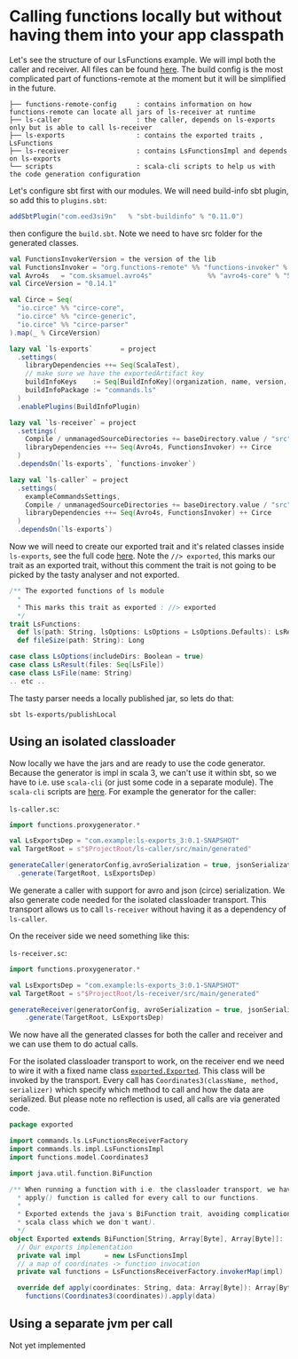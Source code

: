 # Calling functions locally but without having them into your app classpath

Let's see the structure of our LsFunctions example. We will impl both the caller and receiver.
All files can be found [here](../example-commands). The build config is the most complicated part
of functions-remote at the moment but it will be simplified in the future.

```
├── functions-remote-config     : contains information on how functions-remote can locate all jars of ls-receiver at runtime
├── ls-caller                   : the caller, depends on ls-exports only but is able to call ls-receiver
├── ls-exports                  : contains the exported traits , LsFunctions
├── ls-receiver                 : contains LsFunctionsImpl and depends on ls-exports
└── scripts                     : scala-cli scripts to help us with the code generation configuration
```

Let's configure sbt first with our modules. We will need build-info sbt plugin, so add this to `plugins.sbt`:

```sbt
addSbtPlugin("com.eed3si9n"   % "sbt-buildinfo" % "0.11.0")
```

then configure the `build.sbt`. Note we need to have src folder for the generated classes.

```sbt
val FunctionsInvokerVersion = the version of the lib
val FunctionsInvoker = "org.functions-remote" %% "functions-invoker" % FunctionsInvokerVersion
val Avro4s   = "com.sksamuel.avro4s"              %% "avro4s-core" % "5.0.5"
val CirceVersion = "0.14.1"

val Circe = Seq(
  "io.circe" %% "circe-core",
  "io.circe" %% "circe-generic",
  "io.circe" %% "circe-parser"
).map(_ % CirceVersion)

lazy val `ls-exports`       = project
  .settings(
    libraryDependencies ++= Seq(ScalaTest),
    // make sure we have the exportedArtifact key
    buildInfoKeys    := Seq[BuildInfoKey](organization, name, version, scalaVersion, "exportedArtifact" -> "ls-receiver_3"),
    buildInfoPackage := "commands.ls"
  )
  .enablePlugins(BuildInfoPlugin)

lazy val `ls-receiver` = project
  .settings(
    Compile / unmanagedSourceDirectories += baseDirectory.value / "src" / "main" / "generated",
    libraryDependencies ++= Seq(Avro4s, FunctionsInvoker) ++ Circe
  )
  .dependsOn(`ls-exports`, `functions-invoker`)

lazy val `ls-caller` = project
  .settings(
    exampleCommandsSettings,
    Compile / unmanagedSourceDirectories += baseDirectory.value / "src" / "main" / "generated",
    libraryDependencies ++= Seq(Avro4s, FunctionsInvoker) ++ Circe
  )
  .dependsOn(`ls-exports`)
```

Now we will need to create our exported trait and it's related classes inside `ls-exports`, 
see the full code [here](../example-commands/ls-exports). Note the `//> exported`, this marks
our trait as an exported trait, without this comment the trait is not going to be picked by
the tasty analyser and not exported.

```scala
/** The exported functions of ls module
  *
  * This marks this trait as exported : //> exported
  */
trait LsFunctions:
  def ls(path: String, lsOptions: LsOptions = LsOptions.Defaults): LsResult
  def fileSize(path: String): Long

case class LsOptions(includeDirs: Boolean = true)
case class LsResult(files: Seq[LsFile])
case class LsFile(name: String)
.. etc ..
```

The tasty parser needs a locally published jar, so lets do that:

```
sbt ls-exports/publishLocal
```

## Using an isolated classloader

Now locally we have the jars and are ready to use the code generator. Because the generator is impl in scala 3, we can't use it
within sbt, so we have to i.e. use `scala-cli` (or just some code in a separate module). 
The `scala-cli` scripts are [here](../example-commands/scripts). For example the generator for the caller:


`ls-caller.sc`:
```scala
import functions.proxygenerator.*

val LsExportsDep = "com.example:ls-exports_3:0.1-SNAPSHOT"
val TargetRoot = s"$ProjectRoot/ls-caller/src/main/generated"

generateCaller(generatorConfig,avroSerialization = true, jsonSerialization = true, classloaderTransport = true)
  .generate(TargetRoot, LsExportsDep)
```
We generate a caller with support for avro and json (circe) serialization. We also generate code needed for the isolated
classloader transport. This transport allows us to call `ls-receiver` without having it as a dependency of `ls-caller`.

On the receiver side we need something like this:


`ls-receiver.sc`:
```scala
import functions.proxygenerator.*

val LsExportsDep = "com.example:ls-exports_3:0.1-SNAPSHOT"
val TargetRoot = s"$ProjectRoot/ls-receiver/src/main/generated"

generateReceiver(generatorConfig, avroSerialization = true, jsonSerialization = true)
    .generate(TargetRoot, LsExportsDep)
```

We now have all the generated classes for both the caller and receiver and we can use them to do actual calls.

For the isolated classloader transport to work, on the receiver end we need to wire it with a fixed name class
[`exported.Exported`](../example-commands/ls-receiver/src/main/scala/exported/Exported.scala).
This class will be invoked by the transport. Every call has `Coordinates3(className, method, serializer)` which specify
which method to call and how the data are serialized. But please note no reflection is used, all calls are via generated code.

```scala
package exported

import commands.ls.LsFunctionsReceiverFactory
import commands.ls.impl.LsFunctionsImpl
import functions.model.Coordinates3

import java.util.function.BiFunction

/** When running a function with i.e. the classloader transport, we have to impl this "exported.Exported" class which is loaded once by the classloader and the
  * apply() function is called for every call to our functions.
  *
  * Exported extends the java's BiFunction trait, avoiding complications of using a scala trait (because it means the caller and receiver have to load the same
  * scala class which we don't want).
  */
object Exported extends BiFunction[String, Array[Byte], Array[Byte]]:
  // Our exports implementation
  private val impl      = new LsFunctionsImpl
  // a map of coordinates -> function invocation
  private val functions = LsFunctionsReceiverFactory.invokerMap(impl)

  override def apply(coordinates: String, data: Array[Byte]): Array[Byte] =
    functions(Coordinates3(coordinates)).apply(data)

```



## Using a separate jvm per call
Not yet implemented
